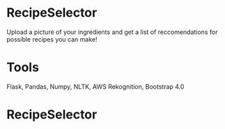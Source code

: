 # RecipeSelector
Upload a picture of your ingredients and get a list of reccomendations for possible recipes you can make!

# Tools
Flask, Pandas, Numpy, NLTK, AWS Rekognition, Bootstrap 4.0
# RecipeSelector
